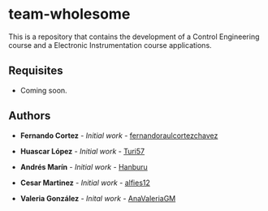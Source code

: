 # team-wholesome

This is a repository that contains the development of a Control Engineering course and a Electronic Instrumentation course applications.

## Requisites
* Coming soon.

## Authors

* **Fernando Cortez** - *Initial work* - [fernandoraulcortezchavez](https://github.com/fernandoraulcortezchavez)

* **Huascar López** - *Initial work* - [Turi57](https://github.com/Turi57)

* **Andrés Marín** - *Initial work* - [Hanburu](https://github.com/hanburu)

* **Cesar Martinez** - *Initial work* - [alfies12](https://github.com/alfies12)

* **Valeria González** - *Inital work* - [AnaValeriaGM](https://github.com/AnaValeriaGM)
